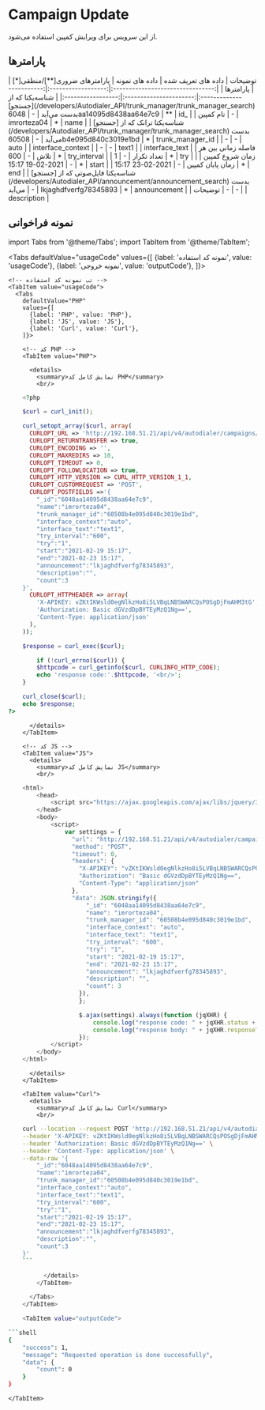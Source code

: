 ---
---
# Campaign Update

از این سرویس برای ویرایش کمپین استفاده می‌شود.

## پارامتر‌ها
<div class="custom-table">
|              توضیحات             | داده های تعریف شده |      داده های نمونه      | پارامترهای ضروری[**]/منطقی[*] |     پارامترها     |
|:--------------------------------:|:------------------:|:------------------------:|:----------------------:|:-----------------:|
| شناسه‌یکتا که از [جستجو](/developers/Autodialer_API/trunk_manager/trunk_manager_search) بدست می‌آید |          -         | 6048aa14095d8438aa64e7c9 |           **           |        id_        |
|             نام کمپین            |          -         |        imrorteza04       |            *           |        name       |
|           شناسه‌یکتا ترانک که از [جستجو](/developers/Autodialer_API/trunk_manager/trunk_manager_search) بدست می‌آید          |          -         | 60508b4e095d840c3019e1bd |            *           |  trunk_manager_id |
|                 -                |          -         |           auto           |                        | interface_context |
|                 -                |          -         |           text1          |                        |   interface_text  |
|      فاصله زمانی بین هر تلاش     |          -         |            600           |            *           |    try_interval   |
|            تعداد تکرار           |          -         |             1            |            *           |        try        |
|          زمان شروع کمپین         |          -         |     2021-02-19 15:17     |            *           |       start       |
|         زمان پایان کمپین         |          -         |     2021-02-23 15:17     |            *           |        end        |
|          شناسه‌یکتا فایل‌صوتی که از [جستجو](/developers/Autodialer_API/announcement/announcement_search) بدست می‌آید         |          -         |   lkjaghdfverfg78345893  |            *           |    announcement   |
|              توضیحات             |          -         |             -            |                        |    description    |
</div>

## نمونه فراخوانی

<!--  -->

import Tabs from '@theme/Tabs';
import TabItem from '@theme/TabItem';

  <Tabs
    defaultValue="usageCode"
    values={[
      {label: 'نمونه کد استفاده', value: 'usageCode'},
      {label: 'نمونه خروجی', value: 'outputCode'},
    ]}>

    <!-- تب نمونه کد استفاده -->
    <TabItem value="usageCode">
      <Tabs
        defaultValue="PHP"
        values={[
          {label: 'PHP', value: 'PHP'},
          {label: 'JS', value: 'JS'},
          {label: 'Curl', value: 'Curl'},
        ]}>

        <!-- کد PHP -->
        <TabItem value="PHP">
      
          <details>
            <summary>نمایش کامل کد PHP</summary>
            <br/>

```php
	<?php

	$curl = curl_init();

	curl_setopt_array($curl, array(
	  CURLOPT_URL => 'http://192.168.51.21/api/v4/autodialer/campaigns/update',
	  CURLOPT_RETURNTRANSFER => true,
	  CURLOPT_ENCODING => '',
	  CURLOPT_MAXREDIRS => 10,
	  CURLOPT_TIMEOUT => 0,
	  CURLOPT_FOLLOWLOCATION => true,
	  CURLOPT_HTTP_VERSION => CURL_HTTP_VERSION_1_1,
	  CURLOPT_CUSTOMREQUEST => 'POST',
	  CURLOPT_POSTFIELDS =>'{
		"_id":"6048aa14095d8438aa64e7c9",
		"name":"imrorteza04",
		"trunk_manager_id":"60508b4e095d840c3019e1bd",
		"interface_context":"auto",
		"interface_text":"text1",
		"try_interval":"600",
		"try":"1",
		"start":"2021-02-19 15:17",
		"end":"2021-02-23 15:17",
		"announcement":"lkjaghdfverfg78345893",
		"description":"",
		"count":3
	}',
	  CURLOPT_HTTPHEADER => array(
		'X-APIKEY: vZKtIKWsld0egNlkzHo8i5LVBqLNBSWARCQsPOSgDjFmAHM3tG',
		'Authorization: Basic dGVzdDpBYTEyMzQ1Ng==',
		'Content-Type: application/json'
	  ),
	));

	$response = curl_exec($curl);

		if (!curl_errno($curl)) {
		$httpcode = curl_getinfo($curl, CURLINFO_HTTP_CODE);
		echo 'response code:'.$httpcode, '<br/>';
	}

	curl_close($curl);
	echo $response;
?>
```

          </details>
        </TabItem>

        <!-- کد JS -->
        <TabItem value="JS">
          <details>
            <summary>نمایش کامل کد JS</summary>
            <br/>

```js
	<html>
		<head>
			<script src="https://ajax.googleapis.com/ajax/libs/jquery/3.5.1/jquery.min.js"></script>
		</head>
		<body>
			<script>
				var settings = {
				  "url": "http://192.168.51.21/api/v4/autodialer/campaigns/update",
				  "method": "POST",
				  "timeout": 0,
				  "headers": {
					"X-APIKEY": "vZKtIKWsld0egNlkzHo8i5LVBqLNBSWARCQsPOSgDjFmAHM3tG",
					"Authorization": "Basic dGVzdDpBYTEyMzQ1Ng==",
					"Content-Type": "application/json"
				  },
				  "data": JSON.stringify({
					  "_id": "6048aa14095d8438aa64e7c9",
					  "name": "imrorteza04",
					  "trunk_manager_id": "60508b4e095d840c3019e1bd",
					  "interface_context": "auto",
					  "interface_text": "text1",
					  "try_interval": "600",
					  "try": "1",
					  "start": "2021-02-19 15:17",
					  "end": "2021-02-23 15:17",
					  "announcement": "lkjaghdfverfg78345893",
					  "description": "",
					  "count": 3
					}),
					};

					$.ajax(settings).always(function (jqXHR) {
						console.log("response code: " + jqXHR.status + " " + jqXHR.statusText);
						console.log("response body: " + jqXHR.responseText);
					});
			</script>
		</body>
	</html>
```

          </details>
        </TabItem>

        <TabItem value="Curl">
          <details>
            <summary>نمایش کامل کد Curl</summary>
            <br/>

```bash
	curl --location --request POST 'http://192.168.51.21/api/v4/autodialer/campaigns/update' \
	--header 'X-APIKEY: vZKtIKWsld0egNlkzHo8i5LVBqLNBSWARCQsPOSgDjFmAHM3tG' \
	--header 'Authorization: Basic dGVzdDpBYTEyMzQ1Ng==' \
	--header 'Content-Type: application/json' \
	--data-raw '{
		"_id":"6048aa14095d8438aa64e7c9",
		"name":"imrorteza04",
		"trunk_manager_id":"60508b4e095d840c3019e1bd",
		"interface_context":"auto",
		"interface_text":"text1",
		"try_interval":"600",
		"try":"1",
		"start":"2021-02-19 15:17",
		"end":"2021-02-23 15:17",
		"announcement":"lkjaghdfverfg78345893",
		"description":"",
		"count":3
	}'
	```

          </details>
        </TabItem>

      </Tabs>
    </TabItem>

    <TabItem value="outputCode">

```shell
{
    "success": 1,
    "message": "Requested operation is done successfully",
    "data": {
        "count": 0
    }
}
```
    </TabItem>

  </Tabs>
